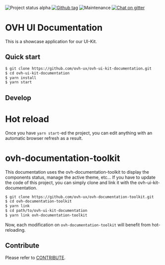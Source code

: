 ![Project status alpha](https://img.shields.io/badge/status-alpha-blue.svg) [![Github tag](https://img.shields.io/github/tag/ovh-ux/ovh-ui-kit-documentation.svg)]() ![Maintenance](https://img.shields.io/maintenance/yes/2017.svg) [![Chat on gitter](https://img.shields.io/gitter/room/ovh/ux.svg)](https://gitter.im/ovh/ux)

# OVH UI Documentation

This is a showcase application for our UI-Kit.

## Quick start

```bash
$ git clone https://github.com/ovh-ux/ovh-ui-kit-documentation.git
$ cd ovh-ui-kit-documentation
$ yarn install
$ yarn start
```

## Develop

# Hot reload

Once you have `yarn start`-ed the project, you can edit anything with an automatic browser refresh as a result.

# ovh-documentation-toolkit

This documentation uses the ovh-documentation-toolkit to display the components status, manage the active theme, etc...
If you have to update the code of this project, you can simply clone and link it with the ovh-ui-kit-documentation.

```bash
$ git clone https://github.com/ovh-ux/ovh-documentation-toolkit.git
$ cd ovh-documentation-toolkit
$ yarn link
$ cd path/to/ovh-ui-kit-documentation
$ yarn link ovh-documentation-toolkit
```

Now, each modification on `ovh-documentation-toolkit` will benefit from hot-reloading.

## Contribute

Please refer to [CONTRIBUTE](CONTRIBUTE.md).
